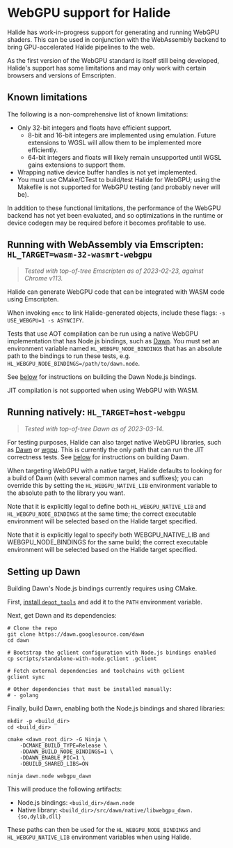 # WebGPU support for Halide

Halide has work-in-progress support for generating and running WebGPU shaders.
This can be used in conjunction with the WebAssembly backend to bring
GPU-accelerated Halide pipelines to the web.

As the first version of the WebGPU standard is itself still being developed,
Halide's support has some limitations and may only work with certain browsers
and versions of Emscripten.

## Known limitations

The following is a non-comprehensive list of known limitations:

-   Only 32-bit integers and floats have efficient support.
    * 8-bit and 16-bit integers are implemented using emulation. Future
      extensions to WGSL will allow them to be implemented more efficiently.
    * 64-bit integers and floats will likely remain unsupported until WGSL gains
      extensions to support them.
-   Wrapping native device buffer handles is not yet implemented.
-   You must use CMake/CTest to build/test Halide for WebGPU; using the Makefile
    is not supported for WebGPU testing (and probably never will be).

In addition to these functional limitations, the performance of the WebGPU
backend has not yet been evaluated, and so optimizations in the runtime or
device codegen may be required before it becomes profitable to use.

## Running with WebAssembly via Emscripten: `HL_TARGET=wasm-32-wasmrt-webgpu`

> _Tested with top-of-tree Emscripten as of 2023-02-23, against Chrome v113._

Halide can generate WebGPU code that can be integrated with WASM code using
Emscripten.

When invoking `emcc` to link Halide-generated objects, include these flags:
`-s USE_WEBGPU=1 -s ASYNCIFY`.

Tests that use AOT compilation can be run using a native WebGPU implementation
that has Node.js bindings, such as [Dawn](dawn.googlesource.com/dawn/).
You must set an environment variable named `HL_WEBGPU_NODE_BINDINGS` that
has an absolute path to the bindings to run these tests, e.g. `HL_WEBGPU_NODE_BINDINGS=/path/to/dawn.node`.

See [below](#setting-up-dawn) for instructions on building the Dawn Node.js
bindings.

JIT compilation is not supported when using WebGPU with WASM.

## Running natively: `HL_TARGET=host-webgpu`

> _Tested with top-of-tree Dawn as of 2023-03-14._

For testing purposes, Halide can also target native WebGPU libraries, such as
[Dawn](dawn.googlesource.com/dawn/) or [wgpu](github.com/gfx-rs/wgpu).
This is currently the only path that can run the JIT correctness tests.
See [below](#setting-up-dawn) for instructions on building Dawn.

When targeting WebGPU with a native target, Halide defaults to looking for a
build of Dawn (with several common names and suffixes); you can override this
by setting the `HL_WEBGPU_NATIVE_LIB` environment variable to the absolute path
to the library you want.

Note that it is explicitly legal to define both `HL_WEBGPU_NATIVE_LIB` and
`HL_WEBGPU_NODE_BINDINGS` at the same time; the correct executable environment
will be selected based on the Halide target specified.

Note that it is explicitly legal to specify both WEBGPU_NATIVE_LIB and
WEBGPU_NODE_BINDINGS for the same build; the correct executable environment
will be selected based on the Halide target specified.

## Setting up Dawn

Building Dawn's Node.js bindings currently requires using CMake.

First, [install `depot_tools`](commondatastorage.googleapis.com/chrome-infra-docs/flat/depot_tools/docs/html/depot_tools_tutorial.html#_setting_up) and add it to the
`PATH` environment variable.

Next, get Dawn and its dependencies:

    # Clone the repo
    git clone https://dawn.googlesource.com/dawn
    cd dawn

    # Bootstrap the gclient configuration with Node.js bindings enabled
    cp scripts/standalone-with-node.gclient .gclient

    # Fetch external dependencies and toolchains with gclient
    gclient sync

    # Other dependencies that must be installed manually:
    # - golang

Finally, build Dawn, enabling both the Node.js bindings and shared libraries:

    mkdir -p <build_dir>
    cd <build_dir>

    cmake <dawn_root_dir> -G Ninja \
        -DCMAKE_BUILD_TYPE=Release \
        -DDAWN_BUILD_NODE_BINDINGS=1 \
        -DDAWN_ENABLE_PIC=1 \
        -DBUILD_SHARED_LIBS=ON

    ninja dawn.node webgpu_dawn

This will produce the following artifacts:
- Node.js bindings: `<build_dir>/dawn.node`
- Native library: `<build_dir>/src/dawn/native/libwebgpu_dawn.{so,dylib,dll}`

These paths can then be used for the `HL_WEBGPU_NODE_BINDINGS` and
`HL_WEBGPU_NATIVE_LIB` environment variables when using Halide.
